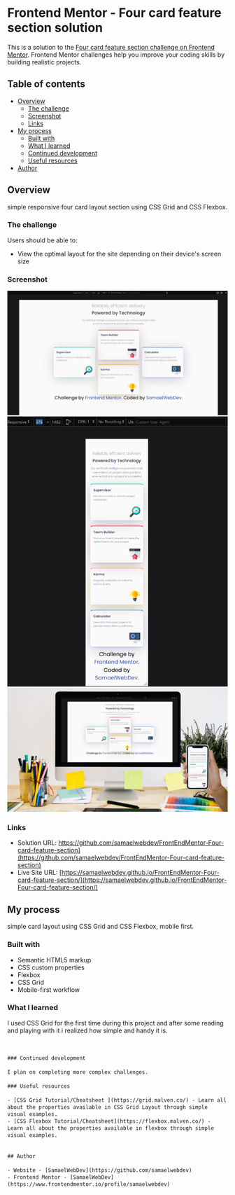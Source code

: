 # Frontend Mentor - Four card feature section solution

This is a solution to the [Four card feature section challenge on Frontend Mentor](https://www.frontendmentor.io/challenges/four-card-feature-section-weK1eFYK). Frontend Mentor challenges help you improve your coding skills by building realistic projects.

## Table of contents

- [Overview](#overview)
  - [The challenge](#the-challenge)
  - [Screenshot](#screenshot)
  - [Links](#links)
- [My process](#my-process)
  - [Built with](#built-with)
  - [What I learned](#what-i-learned)
  - [Continued development](#continued-development)
  - [Useful resources](#useful-resources)
- [Author](#author)


## Overview

simple responsive four card layout section using CSS Grid and CSS Flexbox.

### The challenge

Users should be able to:

- View the optimal layout for the site depending on their device's screen size

### Screenshot

![](./images/desktop%20design%20.png)
![](./images/mobile%20design.png)
![](./images/final%20design.png)

### Links

- Solution URL: https://github.com/samaelwebdev/FrontEndMentor-Four-card-feature-section](https://github.com/samaelwebdev/FrontEndMentor-Four-card-feature-section)
- Live Site URL: [https://samaelwebdev.github.io/FrontEndMentor-Four-card-feature-section/](https://samaelwebdev.github.io/FrontEndMentor-Four-card-feature-section/)

## My process

simple card layout using CSS Grid and CSS Flexbox, mobile first.

### Built with

- Semantic HTML5 markup
- CSS custom properties
- Flexbox
- CSS Grid
- Mobile-first workflow

### What I learned

I used CSS Grid for the first time during this project and after some reading and playing with it i realized how simple and handy it is.

```


### Continued development

I plan on completing more complex challenges.

### Useful resources

- [CSS Grid Tutorial/Cheatsheet ](https://grid.malven.co/) - Learn all about the properties available in CSS Grid Layout through simple visual examples.
- [CSS Flexbox Tutorial/Cheatsheet](https://flexbox.malven.co/) - Learn all about the properties available in flexbox through simple visual examples.


## Author

- Website - [SamaelWebDev](https://github.com/samaelwebdev)
- Frontend Mentor - [SamaelWebDev](https://www.frontendmentor.io/profile/samaelwebdev)





